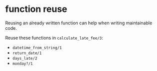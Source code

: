 # function reuse

Reusing an already written function can help when writing maintainable code.

Reuse these functions in `calculate_late_fee/3`:

- `datetime_from_string/1`
- `return_date/1`
- `days_late/2`
- `monday?/1`
